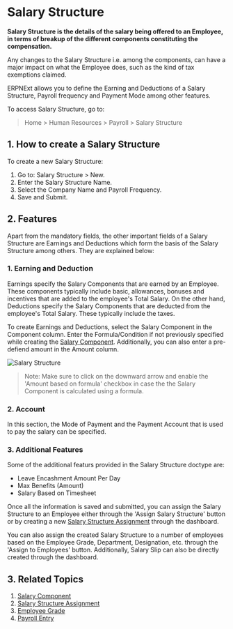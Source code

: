 <!-- add-breadcrumbs -->
# Salary Structure

**Salary Structure is the details of the salary being offered to an Employee, in terms of breakup of the different components constituting the compensation.**

Any changes to the Salary Structure i.e. among the components, can have a major impact on what the Employee does, such as the kind of tax exemptions claimed. 

ERPNExt allows you to define the Earning and Deductions of a Salary Structure, Payroll frequency and Payment Mode among other features.

To access Salary Structure, go to:
> Home > Human Resources > Payroll > Salary Structure

## 1. How to create a Salary Structure

To create a new Salary Structure:

1. Go to: Salary Structure > New.
2. Enter the Salary Structure Name.
3. Select the Company Name and Payroll Frequency.
3. Save and Submit.


## 2. Features

Apart from the mandatory fields, the other important fields of a Salary Structure are Earnings and Deductions which form the basis of the Salary Structure among others. They are explained below:

### 1. Earning and Deduction

Earnings specify the Salary Components that are earned by an Employee. These components typically include basic, allowances, bonuses and incentives that are added to the employee's Total Salary. On the other hand, Deductions specify the Salary Components that are deducted from the employee's Total Salary. These typically include the taxes. 


To create Earnings and Deductions, select the Salary Component in the Component column. Enter the Formula/Condition if not previously specified while creating the [Salary Component](/docs/user/manual/en/human-resources/salary-component). Additionally, you can also enter a pre-defiend amount in the Amount column.



<img class="screenshot" alt="Salary Structure" src="{{docs_base_url}}/assets/img/human-resources/salary-structure.png">


> Note: Make sure to click on the downward arrow and enable the 'Amount based on formula' checkbox in case the the Salary Component is calculated using a formula.


### 2. Account

In this section, the Mode of Payment and the Payment Account that is used to pay the salary can be specified.


### 3. Additional Features

Some of the additional featurs provided in the Salary Structure doctype are:

* Leave Encashment Amount Per Day
* Max Benefits (Amount)
* Salary Based on Timesheet 

Once all the information is saved and submitted, you can assign the Salary Structure to an Employee either through the 'Assign Salary Structure' button or by creating a new [Salary Structure Assignment](/docs/user/manual/en/human-resources/salary-structure-assignment) through the dashboard. 

You can also assign the created Salary Structure to a number of employees based on the Employee Grade, Department, Designation, etc. through the 'Assign to Employees' button.
Additionally, Salary Slip can also be directly created through the dashboard.

## 3. Related Topics

1. [Salary Component](/docs/user/manual/en/human-resources/salary-component)
1. [Salary Structure Assignment](/docs/user/manual/en/human-resources/salary-structure-assignment)
1. [Employee Grade](/docs/user/manual/en/human-resources/employee-grade)
1. [Payroll Entry](/docs/user/manual/en/human-resources/payroll-entry)


